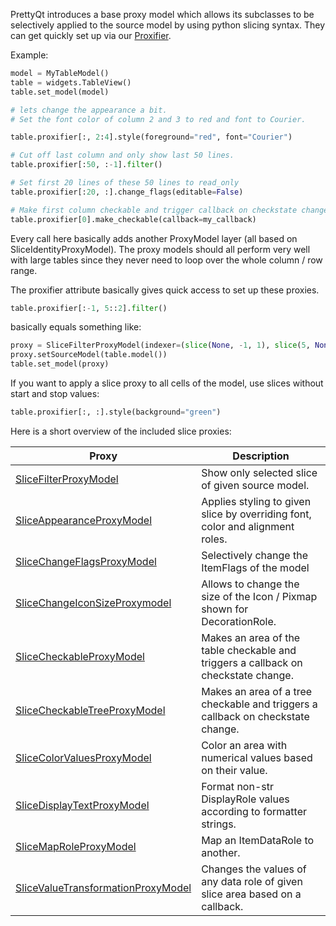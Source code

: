 PrettyQt introduces a base proxy model which allows its subclasses to be selectively applied to
the source model by using python slicing syntax.
They can get quickly set up via our [Proxifier](proxifier.md).


Example:

``` py
model = MyTableModel()
table = widgets.TableView()
table.set_model(model)

# lets change the appearance a bit.
# Set the font color of column 2 and 3 to red and font to Courier.

table.proxifier[:, 2:4].style(foreground="red", font="Courier")

# Cut off last column and only show last 50 lines.
table.proxifier[:50, :-1].filter()

# Set first 20 lines of these 50 lines to read_only
table.proxifier[:20, :].change_flags(editable=False)

# Make first column checkable and trigger callback on checkstate change.
table.proxifier[0].make_checkable(callback=my_callback)
```

Every call here basically adds another ProxyModel layer (all based on SliceIdentityProxyModel).
The proxy models should all perform very well with large tables since they never need to loop over the whole column / row range.

The proxifier attribute basically gives quick access to set up these proxies.

``` py
table.proxifier[:-1, 5::2].filter()
```
basically equals something like:

``` py
proxy = SliceFilterProxyModel(indexer=(slice(None, -1, 1), slice(5, None, 2)))
proxy.setSourceModel(table.model())
table.set_model(proxy)
```

If you want to apply a slice proxy to all cells of the model, use slices without start and stop values:

``` py
table.proxifier[:, :].style(background="green")
```

Here is a short overview of the included slice proxies:

| Proxy                                                                  | Description                                              |
| -----------------------------------------------------------------------|----------------------------------------------------------|
|[SliceFilterProxyModel](slicefilterproxymodel.md)                          | Show only selected slice of given source model.|
|[SliceAppearanceProxyModel](sliceappearanceproxymodel.md)                  | Applies styling to given slice by overriding font, color and alignment roles.|
|[SliceChangeFlagsProxyModel](slicechangeflagsproxymodel.md)                | Selectively change the ItemFlags of the model|
|[SliceChangeIconSizeProxymodel](slicechangeiconsizeproxymodel.md)          | Allows to change the size of the Icon / Pixmap shown for DecorationRole.|
|[SliceCheckableProxyModel](slicecheckableproxymodel.md)                    | Makes an area of the table checkable and triggers a callback on checkstate change.|
|[SliceCheckableTreeProxyModel](slicecheckabletreeproxymodel.md)            | Makes an area of a tree checkable and triggers a callback on checkstate change.|
|[SliceColorValuesProxyModel](slicecolorvaluesproxymodel.md)                | Color an area with numerical values based on their value.|
|[SliceDisplayTextProxyModel](slicedisplaytextproxymodel.md)                | Format non-str DisplayRole values according to formatter strings.|
|[SliceMapRoleProxyModel](slicemaproleproxymodel.md)                        | Map an ItemDataRole to another.|
|[SliceValueTransformationProxyModel](slicevaluetransformationproxymodel.md)| Changes the values of any data role of given slice area based on a callback.|
